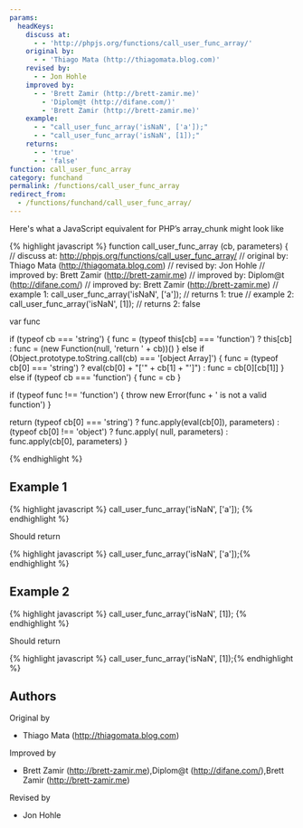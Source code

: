 ```yaml
---
params:
  headKeys:
    discuss at:
      - - 'http://phpjs.org/functions/call_user_func_array/'
    original by:
      - - 'Thiago Mata (http://thiagomata.blog.com)'
    revised by:
      - - Jon Hohle
    improved by:
      - - 'Brett Zamir (http://brett-zamir.me)'
        - 'Diplom@t (http://difane.com/)'
        - 'Brett Zamir (http://brett-zamir.me)'
    example:
      - - "call_user_func_array('isNaN', ['a']);"
      - - "call_user_func_array('isNaN', [1]);"
    returns:
      - - 'true'
      - - 'false'
function: call_user_func_array
category: funchand
permalink: /functions/call_user_func_array
redirect_from:
  - /functions/funchand/call_user_func_array/
---
```


<!-- WARNING! This file is auto generated by `npm run web:inject`, do not edit by hand -->

Here's what a JavaScript equivalent for PHP’s array_chunk might look like

{% highlight javascript %}
function call_user_func_array (cb, parameters) {
  //  discuss at: http://phpjs.org/functions/call_user_func_array/
  // original by: Thiago Mata (http://thiagomata.blog.com)
  //  revised by: Jon Hohle
  // improved by: Brett Zamir (http://brett-zamir.me)
  // improved by: Diplom@t (http://difane.com/)
  // improved by: Brett Zamir (http://brett-zamir.me)
  //   example 1: call_user_func_array('isNaN', ['a']);
  //   returns 1: true
  //   example 2: call_user_func_array('isNaN', [1]);
  //   returns 2: false

  var func

  if (typeof cb === 'string') {
    func = (typeof this[cb] === 'function') ? this[cb] : func = (new Function(null, 'return ' + cb))()
  } else if (Object.prototype.toString.call(cb) === '[object Array]') {
    func = (typeof cb[0] === 'string') ? eval(cb[0] + "['" + cb[1] + "']") : func = cb[0][cb[1]]
  } else if (typeof cb === 'function') {
    func = cb
  }

  if (typeof func !== 'function') {
    throw new Error(func + ' is not a valid function')
  }

  return (typeof cb[0] === 'string') ? func.apply(eval(cb[0]), parameters) : (typeof cb[0] !== 'object') ? func.apply(
    null, parameters) : func.apply(cb[0], parameters)
}

{% endhighlight %}

## Example 1

{% highlight javascript %}
call_user_func_array('isNaN', ['a']);
{% endhighlight %}

Should return

{% highlight javascript %}
call_user_func_array('isNaN', ['a']);{% endhighlight %}

## Example 2

{% highlight javascript %}
call_user_func_array('isNaN', [1]);
{% endhighlight %}

Should return

{% highlight javascript %}
call_user_func_array('isNaN', [1]);{% endhighlight %}


## Authors


Original by

- Thiago Mata (http://thiagomata.blog.com)


Improved by

- Brett Zamir (http://brett-zamir.me),Diplom@t (http://difane.com/),Brett Zamir (http://brett-zamir.me)


Revised by

- Jon Hohle

